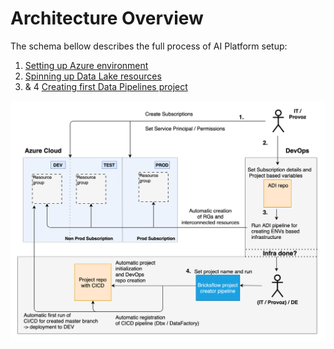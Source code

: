# Architecture Overview

The schema bellow describes the full process of AI Platform setup:

1. [Setting up Azure environment](./azure-setup.md) 
1. [Spinning up Data Lake resources](datalake-resources-setup.md)
1. & 4 [Creating first Data Pipelines project](data-pipelines-project-setup.md)

![](../images/index_infra_ov.png)
